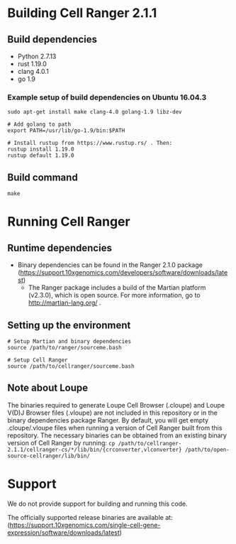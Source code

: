 # Building Cell Ranger 2.1.1
## Build dependencies
- Python 2.7.13
- rust 1.19.0
- clang 4.0.1
- go 1.9

### Example setup of build dependencies on Ubuntu 16.04.3
```
sudo apt-get install make clang-4.0 golang-1.9 libz-dev

# Add golang to path
export PATH=/usr/lib/go-1.9/bin:$PATH

# Install rustup from https://www.rustup.rs/ . Then:
rustup install 1.19.0
rustup default 1.19.0
```

## Build command
`make`

# Running Cell Ranger
## Runtime dependencies
- Binary dependencies can be found in the Ranger 2.1.0 package (https://support.10xgenomics.com/developers/software/downloads/latest)
  - The Ranger package includes a build of the Martian platform (v2.3.0), which is open source. For more information, go to http://martian-lang.org/ .

## Setting up the environment
```
# Setup Martian and binary dependencies
source /path/to/ranger/sourceme.bash

# Setup Cell Ranger
source /path/to/cellranger/sourceme.bash
```

## Note about Loupe
The binaries required to generate Loupe Cell Browser (.cloupe) and Loupe V(D)J Browser files (.vloupe) are not included in this repository or in the binary dependencies package Ranger. By default, you will get empty .cloupe/.vloupe files when running a version of Cell Ranger built from this repository. The necessary binaries can be obtained from an existing binary version of Cell Ranger by running:
`cp /path/to/cellranger-2.1.1/cellranger-cs/*/lib/bin/{crconverter,vlconverter} /path/to/open-source-cellranger/lib/bin/`

# Support
We do not provide support for building and running this code.

The officially supported release binaries are available at: (https://support.10xgenomics.com/single-cell-gene-expression/software/downloads/latest)
